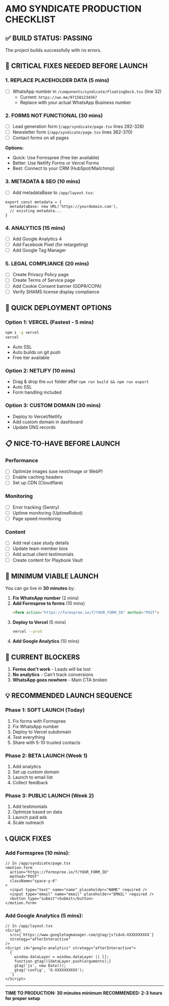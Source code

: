 # AMO SYNDICATE PRODUCTION CHECKLIST

## ✅ BUILD STATUS: PASSING
The project builds successfully with no errors.

## 🚨 CRITICAL FIXES NEEDED BEFORE LAUNCH

### 1. **REPLACE PLACEHOLDER DATA** (5 mins)
- [ ] WhatsApp number in `/components/syndicate/FloatingDock.tsx` (line 32)
  - Current: `https://wa.me/971501234567`
  - Replace with your actual WhatsApp Business number

### 2. **FORMS NOT FUNCTIONAL** (30 mins)
- [ ] Lead generation form (`/app/syndicate/page.tsx` lines 282-328)
- [ ] Newsletter form (`/app/syndicate/page.tsx` lines 362-370)
- [ ] Contact forms on all pages
  
**Options:**
- Quick: Use Formspree (free tier available)
- Better: Use Netlify Forms or Vercel Forms
- Best: Connect to your CRM (HubSpot/Mailchimp)

### 3. **METADATA & SEO** (10 mins)
- [ ] Add metadataBase to `/app/layout.tsx`:
```tsx
export const metadata = {
  metadataBase: new URL('https://yourdomain.com'),
  // existing metadata...
}
```

### 4. **ANALYTICS** (15 mins)
- [ ] Add Google Analytics 4
- [ ] Add Facebook Pixel (for retargeting)
- [ ] Add Google Tag Manager

### 5. **LEGAL COMPLIANCE** (20 mins)
- [ ] Create Privacy Policy page
- [ ] Create Terms of Service page
- [ ] Add Cookie Consent banner (GDPR/CCPA)
- [ ] Verify SHAMS license display compliance

## 🎯 QUICK DEPLOYMENT OPTIONS

### Option 1: **VERCEL** (Fastest - 5 mins)
```bash
npm i -g vercel
vercel
```
- Auto SSL
- Auto builds on git push
- Free tier available

### Option 2: **NETLIFY** (10 mins)
- Drag & drop the `out` folder after `npm run build && npm run export`
- Auto SSL
- Form handling included

### Option 3: **CUSTOM DOMAIN** (30 mins)
- Deploy to Vercel/Netlify
- Add custom domain in dashboard
- Update DNS records

## 📋 NICE-TO-HAVE BEFORE LAUNCH

### Performance
- [ ] Optimize images (use next/image or WebP)
- [ ] Enable caching headers
- [ ] Set up CDN (Cloudflare)

### Monitoring
- [ ] Error tracking (Sentry)
- [ ] Uptime monitoring (UptimeRobot)
- [ ] Page speed monitoring

### Content
- [ ] Add real case study details
- [ ] Update team member bios
- [ ] Add actual client testimonials
- [ ] Create content for Playbook Vault

## 🚀 MINIMUM VIABLE LAUNCH

You can go live in **30 minutes** by:

1. **Fix WhatsApp number** (2 mins)
2. **Add Formspree to forms** (10 mins)
   ```html
   <form action="https://formspree.io/f/YOUR_FORM_ID" method="POST">
   ```
3. **Deploy to Vercel** (5 mins)
   ```bash
   vercel --prod
   ```
4. **Add Google Analytics** (10 mins)

## 🔴 CURRENT BLOCKERS

1. **Forms don't work** - Leads will be lost
2. **No analytics** - Can't track conversions
3. **WhatsApp goes nowhere** - Main CTA broken

## 💡 RECOMMENDED LAUNCH SEQUENCE

### Phase 1: SOFT LAUNCH (Today)
1. Fix forms with Formspree
2. Fix WhatsApp number
3. Deploy to Vercel subdomain
4. Test everything
5. Share with 5-10 trusted contacts

### Phase 2: BETA LAUNCH (Week 1)
1. Add analytics
2. Set up custom domain
3. Launch to email list
4. Collect feedback

### Phase 3: PUBLIC LAUNCH (Week 2)
1. Add testimonials
2. Optimize based on data
3. Launch paid ads
4. Scale outreach

## 📞 QUICK FIXES

### Add Formspree (10 mins):
```tsx
// In /app/syndicate/page.tsx
<motion.form
  action="https://formspree.io/f/YOUR_FORM_ID"
  method="POST"
  className="space-y-6"
>
  <input type="text" name="name" placeholder="NAME" required />
  <input type="email" name="email" placeholder="EMAIL" required />
  <button type="submit">Submit</button>
</motion.form>
```

### Add Google Analytics (5 mins):
```tsx
// In /app/layout.tsx
<Script
  src={`https://www.googletagmanager.com/gtag/js?id=G-XXXXXXXXXX`}
  strategy="afterInteractive"
/>
<Script id="google-analytics" strategy="afterInteractive">
  {`
    window.dataLayer = window.dataLayer || [];
    function gtag(){dataLayer.push(arguments);}
    gtag('js', new Date());
    gtag('config', 'G-XXXXXXXXXX');
  `}
</Script>
```

---

**TIME TO PRODUCTION: 30 minutes minimum**
**RECOMMENDED: 2-3 hours for proper setup**